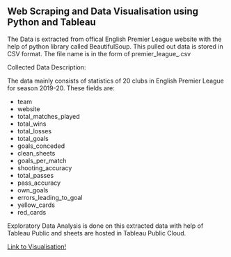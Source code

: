 ## Web Scraping and Data Visualisation using Python and Tableau

The Data is extracted from offical English Premier League website with the help of python library called BeautifulSoup. This pulled out data is stored in CSV format. The file name is in the form of premier_league_<timestamp>.csv


Collected Data Description: 

The data mainly consists of statistics of 20 clubs in English Premier League for season 2019-20. These fields are:
- team
- website
- total_matches_played
- total_wins
- total_losses
- total_goals
- goals_conceded
- clean_sheets
- goals_per_match
- shooting_accuracy
- total_passes
- pass_accuracy
- own_goals
- errors_leading_to_goal
- yellow_cards
- red_cards

Exploratory Data Analysis is done on this extracted data with help of Tableau Public and sheets are hosted in Tableau Public Cloud.

[Link to Visualisation!](#https://public.tableau.com/profile/vipin.ragashetti#!/vizhome/ExporatoryDataAnalysisforEnglishPremierLeagueClubs/Dashboard-PLAnalysis)
